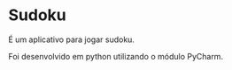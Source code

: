 # Sudoku

É um aplicativo para jogar sudoku.

Foi desenvolvido em python utilizando o módulo PyCharm.
